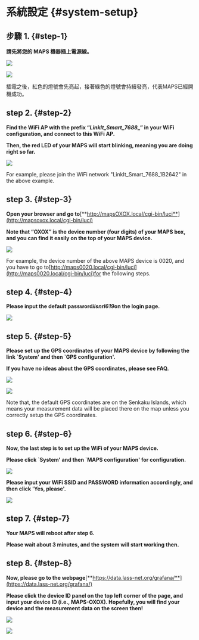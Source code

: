 # 系統設定 {#system-setup}

## 步驟 1. {#step-1}

**請先將您的 MAPS 機器插上電源線。**

![](https://jack77121.gitbooks.io/maps-v5-1-user-guide/content/assets/poweron_01.png)

![](https://jack77121.gitbooks.io/maps-v5-1-user-guide/content/assets/poweron_02.png)

插電之後，紅色的燈號會先亮起，接著綠色的燈號會持續發亮，代表MAPS已經開機成功。

## step 2. {#step-2}

**Find the WiFi AP with the prefix “**_**LinkIt\_Smart\_7688**_**\_” in your WiFi configuration, and connect to this WiFi AP.**

**Then, the red LED of your MAPS will start blinking, meaning you are doing right so far.**

![](https://jack77121.gitbooks.io/maps-v5-1-user-guide/content/assets/findap.png)

For example, please join the WiFi network "LinkIt\_Smart\_7688\_1B2642" in the above example.

## step 3. {#step-3}

**Open your browser and go to**[**http://mapsOXOX.local/cgi-bin/luci**](http://mapsoxox.local/cgi-bin/luci)

**Note that “OXOX” is the device number \(four digits\) of your MAPS box, and you can find it easily on the top of your MAPS device.**

![](https://jack77121.gitbooks.io/maps-v5-1-user-guide/content/assets/mapssticker.png)

For example, the device number of the above MAPS device is 0020, and you have to go to[http://maps0020.local/cgi-bin/luci](http://maps0020.local/cgi-bin/luci)for the following steps.

## step 4. {#step-4}

**Please input the default password**_**iisnrl619**_**on the login page.**

![](https://jack77121.gitbooks.io/maps-v5-1-user-guide/content/assets/login.png)

## step 5. {#step-5}

**Please set up the GPS coordinates of your MAPS device by following the link \`System' and then \`GPS configuration'.**

**If you have no ideas about the GPS coordinates, please see FAQ.**

![](https://jack77121.gitbooks.io/maps-v5-1-user-guide/content/assets/gps01.png)

![](https://jack77121.gitbooks.io/maps-v5-1-user-guide/content/assets/gps02.png)

Note that, the default GPS coordinates are on the Senkaku Islands, which means your measurement data will be placed there on the map unless you correctly setup the GPS coordinates.

## step 6. {#step-6}

**Now, the last step is to set up the WiFi of your MAPS device.**

**Please click \`System' and then \`MAPS configuration' for configuration.**

![](https://jack77121.gitbooks.io/maps-v5-1-user-guide/content/assets/maps_config01.png)

**Please input your WiFi SSID and PASSWORD information accordingly, and then click 'Yes, please'.**

![](https://jack77121.gitbooks.io/maps-v5-1-user-guide/content/assets/maps_config02.png)

## step 7. {#step-7}

**Your MAPS will reboot after step 6.**

**Please wait about 3 minutes, and the system will start working then.**

## step 8. {#step-8}

**Now, please go to the webpage**[**https://data.lass-net.org/grafana/**](https://data.lass-net.org/grafana/)

**Please click the device ID panel on the top left corner of the page, and input your device ID \(i.e., MAPS-OXOX\). Hopefully, you will find your device and the measurement data on the screen then!**

![](https://jack77121.gitbooks.io/maps-v5-1-user-guide/content/assets/grafana01.png)

![](https://jack77121.gitbooks.io/maps-v5-1-user-guide/content/assets/grafana02.png)

